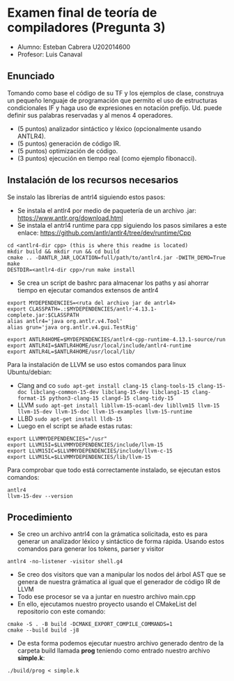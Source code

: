 # Examen final de teoría de compiladores (Pregunta 3) 
* Alumno: Esteban Cabrera U202014600
* Profesor: Luis Canaval
## Enunciado
Tomando como base el código de su TF y los ejemplos de clase, construya un pequeño lenguaje de programación que permito el uso de estructuras condicionales IF y haga uso de expresiones en notación prefijo. Ud. puede definir sus palabras reservadas y al menos 4 operadores.
* (5 puntos) analizador sintáctico y léxico (opcionalmente usando ANTLR4).
* (5 puntos) generación de código IR.
* (5 puntos) optimización de código.
* (3 puntos) ejecución en tiempo real (como ejemplo fibonacci). 

## Instalación de los recursos necesarios
Se instalo las librerías de antrl4 siguiendo estos pasos:
* Se instala el antlr4 por medio de paquetería de un archivo .jar: https://www.antlr.org/download.html
* Se instala el antrl4 runtime para cpp siguiendo los pasos similares a este enlace: https://github.com/antlr/antlr4/tree/dev/runtime/Cpp
```
cd <antlr4-dir cpp> (this is where this readme is located)
mkdir build && mkdir run && cd build
cmake .. -DANTLR_JAR_LOCATION=full/path/to/antlr4.jar -DWITH_DEMO=True
make
DESTDIR=<antlr4-dir cpp>/run make install
```
* Se crea un script de bashrc para almacenar los paths y así ahorrar tiempo en ejecutar comandos extensos de antlr4
```
export MYDEPENDENCIES=<ruta del archivo jar de antrl4>
export CLASSPATH=.:$MYDEPENDENCIES/antlr-4.13.1-complete.jar:$CLASSPATH
alias antlr4='java org.antlr.v4.Tool'
alias grun='java org.antlr.v4.gui.TestRig'

export ANTLR4HOME=$MYDEPENDENCIES/antlr4-cpp-runtime-4.13.1-source/run
export ANTLR4I=$ANTLR4HOME/usr/local/include/antlr4-runtime
export ANTLR4L=$ANTLR4HOME/usr/local/lib/
```
Para la instalación de LLVM se uso estos comandos para linux Ubuntu/debian:
* Clang and co
`sudo apt-get install clang-15 clang-tools-15 clang-15-doc libclang-common-15-dev libclang-15-dev libclang1-15 clang-format-15 python3-clang-15 clangd-15 clang-tidy-15`
* LLVM
`sudo apt-get install libllvm-15-ocaml-dev libllvm15 llvm-15 llvm-15-dev llvm-15-doc llvm-15-examples llvm-15-runtime`
* LLBD
`sudo apt-get install lldb-15`
* Luego en el script se añade estas rutas:
```
export LLVMMYDEPENDENCIES="/usr"
export LLVM15I=$LLVMMYDEPENDENCIES/include/llvm-15
export LLVM15IC=$LLVMMYDEPENDENCIES/include/llvm-c-15
export LLVM15L=$LLVMMYDEPENDENCIES/lib/llvm-15
```
Para comprobar que todo está correctamente instalado, se ejecutan estos comandos:
```
antlr4
llvm-15-dev --version
```

## Procedimiento
* Se creo un archivo antrl4 con la grámatica solicitada, esto es para generar un analizador léxico y sintáctico de forma rápida. Usando estos comandos para generar los tokens, parser y visitor
```
antlr4 -no-listener -visitor shell.g4
```
* Se creo dos visitors que van a manipular los nodos del árbol AST que se genera de nuestra grámatica al igual que el generador de código IR de LLVM
* Todo ese procesor se va a juntar en nuestro archivo main.cpp
* En ello, ejecutamos nuestro proyecto usando el CMakeList del repositorio con este comando:
```
cmake -S . -B build -DCMAKE_EXPORT_COMPILE_COMMANDS=1
cmake --build build -j8
```
* De esta forma podemos ejecutar nuestro archivo generado dentro de la carpeta build llamada **prog** teniendo como entrado nuestro archivo **simple.k**:
```
./build/prog < simple.k
```   

  
  
